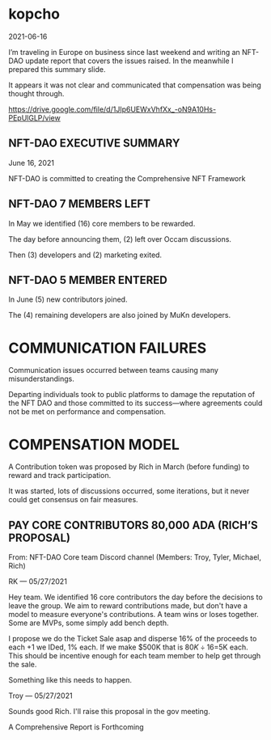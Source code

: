 # kopcho

2021-06-16

I’m traveling in Europe on business since last weekend and writing an NFT-DAO update report that covers the issues raised. 
In the meanwhile I prepared this summary slide.

It appears it was not clear and communicated that compensation was being thought through.

https://drive.google.com/file/d/1JIp6UEWxVhfXx_-oN9A10Hs-PEpUlGLP/view

## NFT-DAO EXECUTIVE SUMMARY 
June 16, 2021

NFT-DAO is committed to creating the Comprehensive NFT Framework

## NFT-DAO 7 MEMBERS LEFT
In May we identified (16) core members to be rewarded.  

The day before announcing them, (2) left over Occam discussions.  

Then (3) developers and (2) marketing exited. 

## NFT-DAO 5 MEMBER ENTERED

In June (5) new contributors joined.

The (4) remaining developers are also joined by MuKn developers.

# COMMUNICATION FAILURES

Communication issues occurred between teams causing many misunderstandings.

Departing individuals took to public platforms to damage the reputation of the NFT DAO and those committed to its success—where agreements could not be met on performance and compensation.

# COMPENSATION MODEL

A Contribution token was proposed by Rich in March (before funding) to reward and track participation.

It was started, lots of discussions occurred, some iterations, but it never could get consensus on fair measures.

## PAY CORE CONTRIBUTORS 80,000 ADA (RICH’S PROPOSAL)
From: NFT-DAO Core team Discord channel (Members: Troy, Tyler, Michael, Rich)
 
RK — 05/27/2021

Hey team.  We identified 16 core contributors the day before the decisions to leave the group.   We aim to reward contributions made, but don't have a model to measure everyone's contributions.  A team wins or loses together. Some are MVPs, some simply add bench depth.
 
I propose we do the Ticket Sale asap and disperse 16% of the proceeds to each +1 we IDed, 1% each.  If we make $500K that is $80K÷16=$5K each.  This should be incentive enough for each team member to help get through the sale.

Something like this needs to happen.
 
Troy — 05/27/2021

Sounds good Rich. I'll raise this proposal in the gov meeting.
 

A Comprehensive Report is Forthcoming

